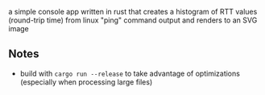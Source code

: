 a simple console app written in rust that creates a histogram of RTT values (round-trip time) from linux "ping" command output and renders to an SVG image

## Notes
- build with `cargo run --release` to take advantage of optimizations (especially when processing large files) 
